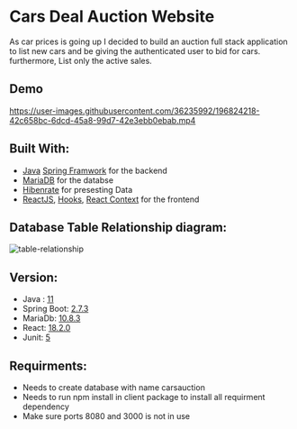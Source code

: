 # Cars Deal Auction Website

As car prices is going up I decided to build an auction full stack application to list new cars and be giving the authenticated user to bid for cars. furthermore, List only the active sales.

## Demo

https://user-images.githubusercontent.com/36235992/196824218-42c658bc-6dcd-45a8-99d7-42e3ebb0ebab.mp4



## Built With:

- [Java]() [Spring Framwork]() for the backend
- [MariaDB]() for the databse
- [Hibenrate]() for presesting Data
- [ReactJS](), [Hooks](), [React Context]() for the frontend

## Database Table Relationship diagram:

![table-relationship](https://user-images.githubusercontent.com/36235992/196502431-a4a41202-3b45-4c4a-aabb-6a8c1314d67f.png)

## Version:

- Java : [11]()
- Spring Boot: [2.7.3]()
- MariaDb: [10.8.3]()
- React: [18.2.0]()
- Junit: [5]()

## Requirments:

- Needs to create database with name carsauction
- Needs to run npm install in client package to install all requirment dependency
- Make sure ports 8080 and 3000 is not in use
